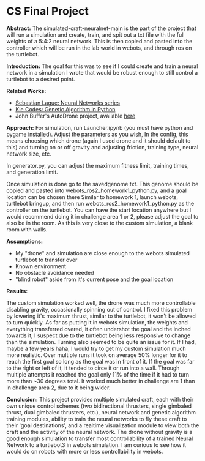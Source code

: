 # CS Final Project

**Abstract:**
The simulated-craft-neuralnet-main is the part of the project that will run a simulation and create, train, and spit out a txt file with the full weights of a 5:4:2 neural network. This is then copied and pasted into the controller which will be run in the lab world in webots, and through ros on the turtlebot.

**Introduction:**
The goal for this was to see if I could create and train a neural network in a simulation I wrote that would be robust enough to still control a turtlebot to a desired point.

**Related Works:**
- [Sebastian Lague: Neural Networks series](https://www.youtube.com/watch?v=bVQUSndDllU)
- [Kie Codes: Genetic Algorithm in Python](https://www.youtube.com/watch?v=nhT56blfRpE)
- John Buffer's AutoDrone project, available [here](https://github.com/johnBuffer/AutoDrone)

**Approach:**
For simulation, run Launcher.ipynb (you must have python and pygame installed). Adjust the parameters as you wish, In the config, this means choosing which drone (again I used drone and it should default to this) and turning on or off gravity and adjusting friction, training type, neural network size, etc.

In generator.py, you can adjust the maximum fitness limit, training times, and generation limit.

Once simulation is done go to the savedgenome.txt. This genome should be copied and pasted into webots_ros2_homework1_python.py, and a goal location can be chosen there Similar to homework 1, launch webots, turtlebot bringup, and then run webots_ros2_homework1_python.py as the controller on the turtlebot. You can have the start location anywhere but I would recommend doing it in challenge area 1 or 2, please adjust the goal to also be in the room. As this is very close to the custom simulation, a blank room with walls.

**Assumptions:**
- My "drone" and simulation are close enough to the webots simulated turtlebot to transfer over
- Known environment
- No obstacle avoidance needed
- "blind robot" aside from it's current pose and the goal location

**Results:**

The custom simulation worked well, the drone was much more controllable disabling gravity, occasionally spinning out of control.
I fixed this problem by lowering it's maximum thrust, similar to the turtlebot, it won't be allowed to turn quickly.
As far as putting it in webots simulation, the weights and everything transferred overed, it often undershot the goal 
and the inched towards it, I suspect due to the turtlebot being less responsive to change than the simulation. Turning also seemed to be quite an issue for it.
If I had, maybe a few years haha, I would try to get my custom simulation much more realistic.
Over multiple runs it took on average 50% longer for it to reach the first goal so long as the goal was in front of it.
If the goal was far to the right or left of it, it tended to circe it or run into a wall. Through multiple attempts it reached the goal only 11% of the time if it had 
to turn more than ~30 degrees total. It worked much better in challenge are 1 than in challenge area 2, due to it being wider.

**Conclusion:**
This project provides multiple simulated craft, each with their own unique control schemes (two bidirectional thrusters, single gimbaled thrust, dual gimbaled thrusters, etc.), neural network and genetic algorithm training modules, ability to train the neural networks to fly these craft to their 'goal destinations', and a realtime visualization module to view both the craft and the activity of the neural network.
The drone without gravity is a good enough simulation to transfer most controllability of a trained Neural Network to a turtlebot3 in webots simulation.
I am curious to see how it would do on robots with more or less controllability in webots.